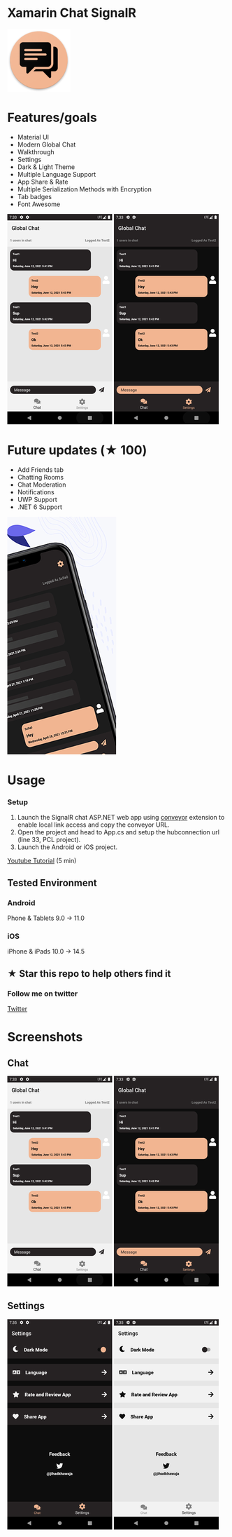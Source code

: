 # Xamarin Chat SignalR

![Xamarin Chat SignalR Icon](docs/icon.png)

# Features/goals
- Material UI
- Modern Global Chat
- Walkthrough
- Settings
- Dark & Light Theme
- Multiple Language Support
- App Share & Rate
- Multiple Serialization Methods with Encryption
- Tab badges
- Font Awesome

![Screenshot 1](docs/Screenshot1.png)
![Screenshot 2](docs/Screenshot2.png)

# Future updates (★ 100)
- Add Friends tab
- Chatting Rooms
- Chat Moderation
- Notifications
- UWP Support
- .NET 6 Support

![Xamarin Chat SignalR](docs/ios.png)

# Usage

### Setup
1. Launch the SignalR chat ASP.NET web app using [conveyor](https://conveyor.cloud?utm_source=conveyor&utm_medium=linkshare&utm_campaign=conveyor) extension to enable local link access and copy the conveyor URL.
2. Open the project and head to App.cs and setup the hubconnection url (line 33, PCL project).
3. Launch the Android or iOS project.

[Youtube Tutorial](https://youtu.be/XJHMjS201nw) (5 min)

## Tested Environment

### Android
Phone & Tablets
9.0 -> 11.0
### iOS
iPhone & iPads
10.0 -> 14.5

## ★ Star this repo to help others find it

### Follow me on twitter
[Twitter](https://twitter.com/jihadkhawaja)

# Screenshots

## Chat

![Screenshot 1](docs/Screenshot1.png)
![Screenshot 2](docs/Screenshot2.png)

## Settings

![Screenshot 3](docs/Screenshot3.png)
![Screenshot 4](docs/Screenshot4.png)

